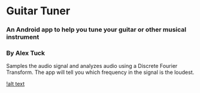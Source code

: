 # Guitar Tuner
### An Android app to help you tune your guitar or other musical instrument
### By Alex Tuck

Samples the audio signal and analyzes audio using a Discrete Fourier Transform. The app will tell you which frequency in the signal is the loudest.

[!alt text](Images/good-E.png)
